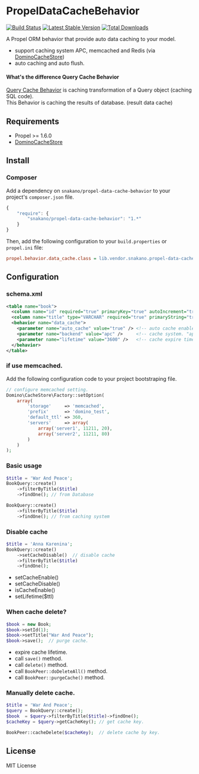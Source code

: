 PropelDataCacheBehavior
==========================
[![Build Status](https://travis-ci.org/SNakano/PropelDataCacheBehavior.png)](https://travis-ci.org/SNakano/PropelDataCacheBehavior)
[![Latest Stable Version](https://poser.pugx.org/snakano/propel-data-cache-behavior/v/stable.png)](https://packagist.org/packages/snakano/propel-data-cache-behavior)
[![Total Downloads](https://poser.pugx.org/snakano/propel-data-cache-behavior/downloads.png)](https://packagist.org/packages/snakano/propel-data-cache-behavior)

A Propel ORM behavior that provide auto data caching to your model.

- support caching system APC, memcached and Redis (via [DominoCacheStore](https://github.com/SNakano/CacheStore))
- auto caching and auto flush.

#### What's the difference Query Cache Behavior

[Query Cache Behavior](http://propelorm.org/behaviors/query-cache.html) is caching transformation of a Query object (caching SQL code).<br />
This Behavior is caching the results of database. (result data cache)


Requirements
------------

- Propel >= 1.6.0
- [DominoCacheStore](https://github.com/SNakano/CacheStore)


Install
-------

### Composer

Add a dependency on `snakano/propel-data-cache-behavior` to your project's `composer.json` file.

```javascript
{
    "require": {
        "snakano/propel-data-cache-behavior": "1.*"
    }
}
```

Then, add the following configuration to your `build.properties` or `propel.ini` file:

```ini
propel.behavior.data_cache.class = lib.vendor.snakano.propel-data-cache-behavior.src.DataCacheBehavior
```

Configuration
-------------

### schema.xml

```xml
<table name="book">
  <column name="id" required="true" primaryKey="true" autoIncrement="true" type="INTEGER" />
  <column name="title" type="VARCHAR" required="true" primaryString="true" />
  <behavior name="data_cache">
    <parameter name="auto_cache" value="true" /> <!-- auto cache enable. default true (optional) -->
    <parameter name="backend" value="apc" />     <!-- cache system. "apc" or "memcache", default "apc". (optional) -->
    <parameter name="lifetime" value="3600" />   <!-- cache expire time (second). default 3600 (optional) -->
  </behavior>
</table>
```

### if use memcached.

Add the following configuration code to your project bootstraping file.

```php
// configure memcached setting.
Domino\CacheStore\Factory::setOption(
    array(
        'storage'     => 'memcached',
        'prefix'      => 'domino_test',
        'default_ttl' => 360,
        'servers'     => array(
            array('server1', 11211, 20),
            array('server2', 11211, 80)
        )
    )
);

```

### Basic usage

```php
$title = 'War And Peace';
BookQuery::create()
    ->filterByTitle($title)
    ->findOne(); // from Database

BookQuery::create()
    ->filterByTitle($title)
    ->findOne(); // from caching system
```

### Disable cache

```php
$title = 'Anna Karenina';
BookQuery::create()
    ->setCacheDisable()  // disable cache
    ->filterByTitle($title)
    ->findOne();
```

- setCacheEnable()
- setCacheDisable()
- isCacheEnable()
- setLifetime($ttl)


### When cache delete?

```php
$book = new Book;
$book->setId(1);
$book->setTitle("War And Peace");
$book->save();  // purge cache.
```

- expire cache lifetime.
- call `save()` method.
- call `delete()` method.
- call `BookPeer::doDeleteAll()` method.
- call `BookPeer::purgeCache()` method.

### Manually delete cache.

```php
$title = 'War And Peace';
$query = BookQuery::create();
$book  = $query->filterByTitle($title)->findOne();
$cacheKey = $query->getCacheKey(); // get cache key.

BookPeer::cacheDelete($cacheKey);  // delete cache by key.
```

License
-------

MIT License
